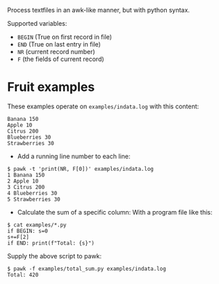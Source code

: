 Process textfiles in an awk-like manner, but with python syntax.

Supported variables:
* `BEGIN` (True on first record in file)
* `END` (True on last entry in file)
* `NR` (current record number)
* `F` (the fields of current record)

# Fruit examples
These examples operate on `examples/indata.log` with this content:
```
Banana 150
Apple 10
Citrus 200
Blueberries 30
Strawberries 30
```

* Add a running line number to each line:
```console
$ pawk -t 'print(NR, F[0])' examples/indata.log
1 Banana 150
2 Apple 10
3 Citrus 200
4 Blueberries 30
5 Strawberries 30
```

* Calculate the sum of a specific column:
With a program file like this:
```console
$ cat examples/*.py
if BEGIN: s=0
s+=F[2]
if END: print(f"Total: {s}")
```

Supply the above script to pawk:
```console
$ pawk -f examples/total_sum.py examples/indata.log
Total: 420
```
